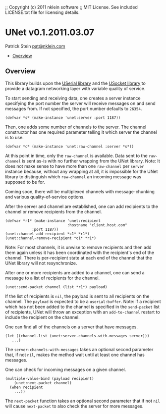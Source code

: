 ;; Copyright (c) 2011 nklein software
;; MIT License. See included LICENSE.txt file for licensing details.

# UNet v0.1.2011.03.07

Patrick Stein <pat@nklein.com>

* [Overview](#overview)
  
## <a name="overview">Overview</a>

This library builds upon the [USerial library][userial] and
the [USocket library][usocket] to provide a datagram networking
layer with variable quality of service.

  [userial]: http://nklein.com/software/unet/userial/
  [usocket]: http://common-lisp.net/project/usocket/

To start sending and receiving data, one creates a server
instance specifying the port number the server will receive
messages on and send messages from.  If not specified, the
port number defaults to `26354`.

    (defvar *s* (make-instance 'unet:server :port 1187))

Then, one adds some number of channels to the server.  The channel
constructor has one required parameter telling it which server the
channel is to use.

    (defvar *c* (make-instance 'unet:raw-channel :server *s*))

At this point in time, only the `raw-channel` is available.  Data sent
to the `raw-channel` is sent as-is with no further wrapping from the
UNet library.  Note: It does not make sense to have more than one
`raw-channel` per `server` instance because, without any wrapping at
all, it is impossible for the UNet library to distinguish which
`raw-channel` an incoming message was supposed to be for.

Coming soon, there will be multiplexed channels with message-chunking
and various quality-of-service options.

After the server and channel are established, one can add recipients
to the channel or remove recipients from the channel.

    (defvar *r1* (make-instance 'unet:recipient
                                :hostname "client.host.com"
				:port 1187))
    (unet:channel-add-recipient *c1* *r1*)
    (unet:channel-remove-recipient *c1* *r1*)

Note: For most channels, it is unwise to remove recipients and then
add them again unless it has been coordinated with the recipient's end
of the channel.  There is per-recipient state at each end of the
channel that the UNet library will not resynchronize.

After one or more recipients are added to a channel, one can send a
message to a list of recipients for the channel.

    (unet:send-packet channel (list *r1*) payload)

If the list of recipients is `nil`, the payload is sent to all
recipients on the channel.  The `payload` is expected to be a
`userial:buffer`.  Note: if a recipient which has not been added to
the channel is specified in the `send-packet` list of recipients, UNet
will throw an exception with an `add-to-channel` restart to include
the recipient on the channel.

One can find all of the channels on a server that have messages.

    (let ((channel-list (unet:server-channels-with-messages server)))
       ...)

The `server-channels-with-messages` takes an optional second parameter
that, if not `nil`, makes the method wait until at least one channel
has messages.

One can check for incoming messages on a given channel.

    (multiple-value-bind (payload recipient)
        (unet:next-packet channel)
      (when recipient
        ...))

The `next-packet` function takes an optional second parameter
that if not `nil` will cause `next-packet` to also check the
server for more messages.


